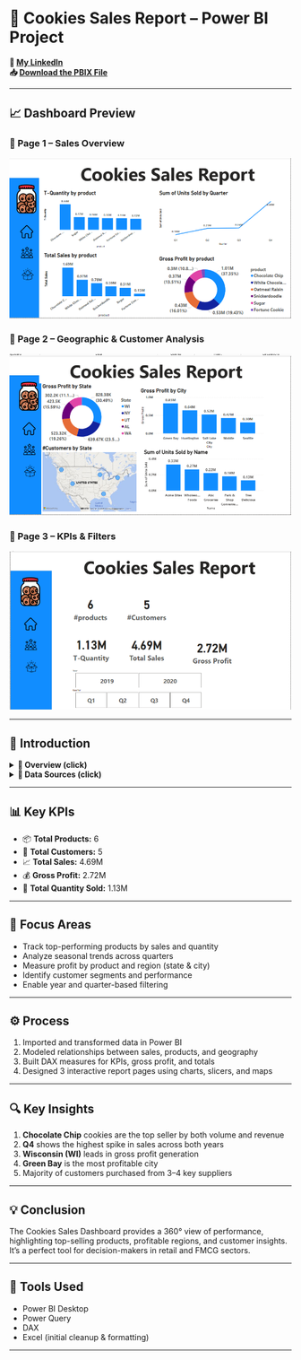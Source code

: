 # 🍪 Cookies Sales Report – Power BI Project

**🔗 [My LinkedIn](https://www.linkedin.com/in/ahmad-yasser-faiq-data-analyst/)**  
**📥 [Download the PBIX File](<ضع رابط pbix هنا إذا توفر>)**  

---

## 📈 Dashboard Preview

### 🔹 Page 1 – Sales Overview
![Page 1](https://github.com/ahmadyase1234/cookies-dashboard/blob/main/cookies1.PNG)

### 🔹 Page 2 – Geographic & Customer Analysis
![Page 2](https://github.com/ahmadyase1234/cookies-dashboard/blob/main/cookies3.PNG)

### 🔹 Page 3 – KPIs & Filters
![Page 3](https://github.com/ahmadyase1234/cookies-dashboard/blob/main/cookies2.PNG)

---

## 📝 Introduction

<details>
  <summary><strong>📌 Overview (click)</strong></summary>

> This Power BI dashboard provides a comprehensive analysis of cookie sales data across multiple dimensions – product type, customer, region, and time. It supports strategic decisions in marketing, operations, and inventory planning.

</details>

<details>
  <summary><strong>📂 Data Sources (click)</strong></summary>

> The dataset includes transactional sales data for cookie products over two years (2019–2020), including gross profit, total sales, quantity, customer and geographic info.

### ▼ 📑 Example Tables

- **Sales Data**  
  `Product`, `Units Sold`, `Sales`, `Gross Profit`, `Customer`, `Date`

- **Location Data**  
  `State`, `City`, `Customer Name`

</details>

---

## 📊 Key KPIs

- 📦 **Total Products:** 6  
- 🧍 **Total Customers:** 5  
- 📈 **Total Sales:** 4.69M  
- 💰 **Gross Profit:** 2.72M  
- 🧁 **Total Quantity Sold:** 1.13M  

---

## 🎯 Focus Areas

- Track top-performing products by sales and quantity  
- Analyze seasonal trends across quarters  
- Measure profit by product and region (state & city)  
- Identify customer segments and performance  
- Enable year and quarter-based filtering

---

## ⚙️ Process

1. Imported and transformed data in Power BI  
2. Modeled relationships between sales, products, and geography  
3. Built DAX measures for KPIs, gross profit, and totals  
4. Designed 3 interactive report pages using charts, slicers, and maps  

---

## 🔍 Key Insights

1. **Chocolate Chip** cookies are the top seller by both volume and revenue  
2. **Q4** shows the highest spike in sales across both years  
3. **Wisconsin (WI)** leads in gross profit generation  
4. **Green Bay** is the most profitable city  
5. Majority of customers purchased from 3–4 key suppliers

---

## 💡 Conclusion

The Cookies Sales Dashboard provides a 360° view of performance, highlighting top-selling products, profitable regions, and customer insights. It’s a perfect tool for decision-makers in retail and FMCG sectors.

---

## 🧰 Tools Used

- Power BI Desktop  
- Power Query  
- DAX  
- Excel (initial cleanup & formatting)

---
